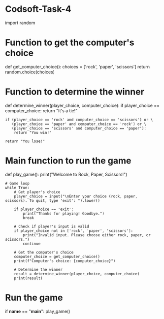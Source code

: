# Codsoft-Task-4
import random

# Function to get the computer's choice
def get_computer_choice():
    choices = ['rock', 'paper', 'scissors']
    return random.choice(choices)

# Function to determine the winner
def determine_winner(player_choice, computer_choice):
    if player_choice == computer_choice:
        return "It's a tie!"
    
    if (player_choice == 'rock' and computer_choice == 'scissors') or \
       (player_choice == 'paper' and computer_choice == 'rock') or \
       (player_choice == 'scissors' and computer_choice == 'paper'):
        return "You win!"
    
    return "You lose!"

# Main function to run the game
def play_game():
    print("Welcome to Rock, Paper, Scissors!")
    
    # Game loop
    while True:
        # Get player's choice
        player_choice = input("\nEnter your choice (rock, paper, scissors). To quit, type 'exit': ").lower()

        if player_choice == 'exit':
            print("Thanks for playing! Goodbye.")
            break
        
        # Check if player's input is valid
        if player_choice not in ['rock', 'paper', 'scissors']:
            print("Invalid input. Please choose either rock, paper, or scissors.")
            continue
        
        # Get the computer's choice
        computer_choice = get_computer_choice()
        print(f"Computer's choice: {computer_choice}")
        
        # Determine the winner
        result = determine_winner(player_choice, computer_choice)
        print(result)

# Run the game
if __name__ == "__main__":
    play_game()
